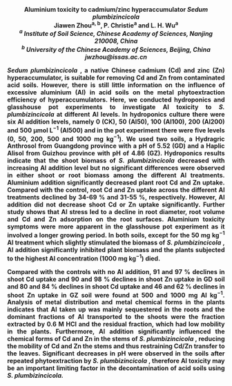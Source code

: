 <center><strong>Aluminium toxicity to cadmium/zinc hyperaccumulator <i>Sedum plumbizincicola<strong></i> 

<center><strong>Jiawen Zhou<sup>a, b</sup></strong>, P. Christie<sup>a</sup> and L. H. Wu<sup>a</sup>

<center><i><sup>a</sup> Institute of Soil Science, Chinese Academy of Sciences, Nanjing 210008, China</i> 

<center><i><sup>b</sup> University of the Chinese Academy of Sciences, Beijing, China</i> 

<center><i>jwzhou@issas.ac.cn</i> 

<p style="text-align:justify"><i>Sedum plumbizincicola</i> , a native Chinese cadmium (Cd) and zinc (Zn)
hyperaccumulator, is suitable for removing Cd and Zn from contaminated
acid soils. However, there is still little information on the influence
of excessive aluminium (Al) in acid soils on the metal phytoextraction
efficiency of hyperaccumulators. Here, we conducted hydroponics and
glasshouse pot experiments to investigate Al toxicity to <i>S.
plumbizincicola</i> at different Al levels. In hydroponics culture there
were six Al addition levels, namely 0 (CK), 50 (Al50), 100 (Al100), 200
(Al200) and 500 μmol L<sup>−1</sup> (Al500) and in the pot experiment there were
five levels (0, 50, 200, 500 and 1000 mg kg<sup>−1</sup>). We used two soils, a
Hydragric Anthrosol from Guangdong province with a pH of 5.52 (GD) and a
Haplic Alisol from Guizhou province with pH of 4.86 (GZ). Hydroponics
results indicate that the shoot biomass of <i>S. plumbizincicola</i> 
decreased with increasing Al addition level but no significant
differences were observed in either shoot or root biomass among the
different Al treatments. Aluminium addition significantly decreased
plant root Cd and Zn uptake. Compared with the control, root Cd and Zn
uptake across the different Al treatments declined by 34-69 % and 31-55
%, respectively. However, Al addition did not decrease shoot Cd or Zn
uptake significantly. Further study shows that Al stress led to a
decline in root diameter, root volume and Cd and Zn adsorption on the
root surfaces. Aluminium toxicity symptoms were more apparent in the
glasshouse pot experiment as it involved a longer growing period. In
both soils, except for the 50 mg kg<sup>−1</sup> Al treatment which slightly
stimulated the biomass of <i>S. plumbizincicola</i> , Al addition
significantly inhibited plant biomass and the plants subjected to the
highest Al concentration (1000 mg kg<sup>−1</sup>) died.

<p style="text-align:justify">Compared with the controls with no Al addition, 91 and 97 % declines in
shoot Cd uptake and 90 and 98 % declines in shoot Zn uptake in GD soil
and 80 and 84 % declines in shoot Cd uptake and 46 and 62 % declines in
shoot Zn uptake in GZ soil were found at 500 and 1000 mg Al kg<sup>−1</sup>.
Analysis of metal distribution and metal chemical forms in the plants
indicates that Al taken up was mainly sequestered in the roots and the
dominant fractions of Al transported to the shoots were the fraction
extracted by 0.6 M HCl and the residual fraction, which had low mobility
in the plants. Furthermore, Al addition significantly influenced the
chemical forms of Cd and Zn in the stems of <i>S. plumbizincicola</i> ,
reducing the mobility of Cd and Zn the stems and thus restraining Cd/Zn
transfer to the leaves. Significant decreases in pH were observed in the
soils after repeated phytoextraction by <i>S. plumbizincicola</i> , therefore
Al toxicity may be an important limiting factor in the decontamination
of acid soils using <i>S. plumbizincicola<i>.
